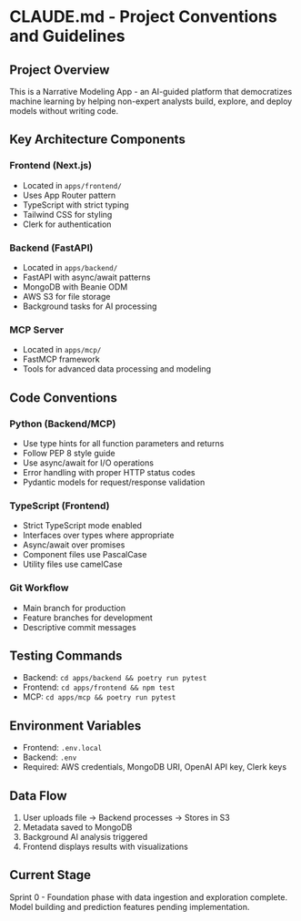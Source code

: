 # CLAUDE.md - Project Conventions and Guidelines

## Project Overview
This is a Narrative Modeling App - an AI-guided platform that democratizes machine learning by helping non-expert analysts build, explore, and deploy models without writing code.

## Key Architecture Components

### Frontend (Next.js)
- Located in `apps/frontend/`
- Uses App Router pattern
- TypeScript with strict typing
- Tailwind CSS for styling
- Clerk for authentication

### Backend (FastAPI)
- Located in `apps/backend/`
- FastAPI with async/await patterns
- MongoDB with Beanie ODM
- AWS S3 for file storage
- Background tasks for AI processing

### MCP Server
- Located in `apps/mcp/`
- FastMCP framework
- Tools for advanced data processing and modeling

## Code Conventions

### Python (Backend/MCP)
- Use type hints for all function parameters and returns
- Follow PEP 8 style guide
- Use async/await for I/O operations
- Error handling with proper HTTP status codes
- Pydantic models for request/response validation

### TypeScript (Frontend)
- Strict TypeScript mode enabled
- Interfaces over types where appropriate
- Async/await over promises
- Component files use PascalCase
- Utility files use camelCase

### Git Workflow
- Main branch for production
- Feature branches for development
- Descriptive commit messages

## Testing Commands
- Backend: `cd apps/backend && poetry run pytest`
- Frontend: `cd apps/frontend && npm test`
- MCP: `cd apps/mcp && poetry run pytest`

## Environment Variables
- Frontend: `.env.local`
- Backend: `.env`
- Required: AWS credentials, MongoDB URI, OpenAI API key, Clerk keys

## Data Flow
1. User uploads file → Backend processes → Stores in S3
2. Metadata saved to MongoDB
3. Background AI analysis triggered
4. Frontend displays results with visualizations

## Current Stage
Sprint 0 - Foundation phase with data ingestion and exploration complete. Model building and prediction features pending implementation.